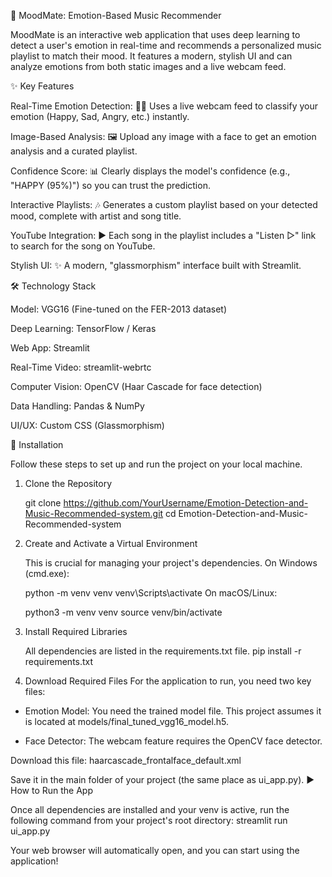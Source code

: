 🎵 MoodMate: Emotion-Based Music Recommender

MoodMate is an interactive web application that uses deep learning to detect a user's emotion in real-time and recommends a personalized music playlist to match their mood. It features a modern, stylish UI and can analyze emotions from both static images and a live webcam feed.


✨ Key Features

Real-Time Emotion Detection: 🧑‍💻 Uses a live webcam feed to classify your emotion (Happy, Sad, Angry, etc.) instantly.

Image-Based Analysis: 🖼️ Upload any image with a face to get an emotion analysis and a curated playlist.

Confidence Score: 📊 Clearly displays the model's confidence (e.g., "HAPPY (95%)") so you can trust the prediction.

Interactive Playlists: 🎶 Generates a custom playlist based on your detected mood, complete with artist and song title.

YouTube Integration: ▶️ Each song in the playlist includes a "Listen ▷" link to search for the song on YouTube.

Stylish UI: ✨ A modern, "glassmorphism" interface built with Streamlit.

🛠️ Technology Stack

Model: VGG16 (Fine-tuned on the FER-2013 dataset)

Deep Learning: TensorFlow / Keras

Web App: Streamlit

Real-Time Video: streamlit-webrtc

Computer Vision: OpenCV (Haar Cascade for face detection)

Data Handling: Pandas & NumPy

UI/UX: Custom CSS (Glassmorphism)

🚀 Installation

Follow these steps to set up and run the project on your local machine.

1. Clone the Repository
   
   git clone https://github.com/YourUsername/Emotion-Detection-and-Music-Recommended-system.git
   cd Emotion-Detection-and-Music-Recommended-system
2. Create and Activate a Virtual Environment
   
   This is crucial for managing your project's dependencies.
   On Windows (cmd.exe):
   
   python -m venv venv
   venv\Scripts\activate
   On macOS/Linux:
   
   python3 -m venv venv
   source venv/bin/activate
3. Install Required Libraries
   
   All dependencies are listed in the requirements.txt file.
   pip install -r requirements.txt
4. Download Required Files
   For the application to run, you need two key files:

* Emotion Model: You need the trained model file. This project assumes it is located at models/final_tuned_vgg16_model.h5.

* Face Detector: The webcam feature requires the OpenCV face detector.

Download this file: haarcascade_frontalface_default.xml

Save it in the main folder of your project (the same place as ui_app.py).
▶️ How to Run the App

Once all dependencies are installed and your venv is active, run the following command from your project's root directory:
streamlit run ui_app.py

Your web browser will automatically open, and you can start using the application!
